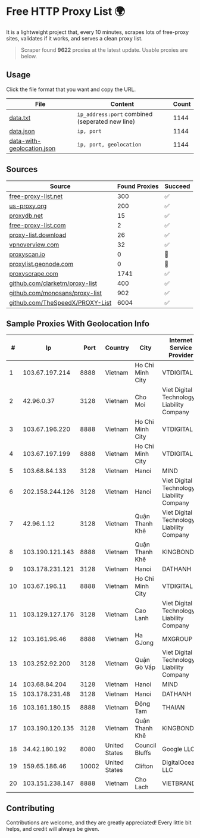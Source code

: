 
# Free HTTP Proxy List 🌍

It is a lightweight project that, every 10 minutes, scrapes lots of free-proxy sites, validates if it works, and serves a clean proxy list.


> Scraper found **9622** proxies at the latest update. Usable proxies are below.

## Usage

Click the file format that you want and copy the URL.


|File|Content|Count|
|----|-------|-----|
|[data.txt](https://raw.githubusercontent.com/themiralay/Proxy-List-World/master/data.txt)|`ip_address:port` combined (seperated new line)|1144|
|[data.json](https://raw.githubusercontent.com/themiralay/Proxy-List-World/master/data.json)|`ip, port`|1144|
|[data-with-geolocation.json](https://raw.githubusercontent.com/themiralay/Proxy-List-World/master/data-with-geolocation.json)|`ip, port, geolocation`|1144|

## Sources

|Source|Found Proxies|Succeed|
|------|-------------|-------|
|[free-proxy-list.net](https://free-proxy-list.net)|300|✅|
|[us-proxy.org](https://www.us-proxy.org)|200|✅|
|[proxydb.net](http://proxydb.net)|15|✅|
|[free-proxy-list.com](https://free-proxy-list.com/?page=&port=&type%5B%5D=http&type%5B%5D=https&up_time=0&search=Search)|2|✅|
|[proxy-list.download](https://www.proxy-list.download/HTTP)|26|✅|
|[vpnoverview.com](https://vpnoverview.com/privacy/anonymous-browsing/free-proxy-servers)|32|✅|
|[proxyscan.io](https://www.proxyscan.io)|0|🚫|
|[proxylist.geonode.com](https://proxylist.geonode.com/api/proxy-list?limit=300&page=1&sort_by=lastChecked&sort_type=desc&protocols=http,https)|0|🚫|
|[proxyscrape.com](https://api.proxyscrape.com/v2/?request=displayproxies&protocol=http&timeout=10000&country=all&ssl=all&anonymity=all)|1741|✅|
|[github.com/clarketm/proxy-list](https://raw.githubusercontent.com/clarketm/proxy-list/master/proxy-list-raw.txt)|400|✅|
|[github.com/monosans/proxy-list](https://raw.githubusercontent.com/monosans/proxy-list/main/proxies/http.txt)|902|✅|
|[github.com/TheSpeedX/PROXY-List](https://raw.githubusercontent.com/TheSpeedX/PROXY-List/master/http.txt)|6004|✅|


## Sample Proxies With Geolocation Info

|#|Ip|Port|Country|City|Internet Service Provider|
|-|--|----|-------|----|-------------------------|
|1|103.67.197.214|8888|Vietnam|Ho Chi Minh City|VTDIGITAL|
|2|42.96.0.37|3128|Vietnam|Cho Moi|Viet Digital Technology Liability Company|
|3|103.67.196.220|8888|Vietnam|Ho Chi Minh City|VTDIGITAL|
|4|103.67.197.199|8888|Vietnam|Ho Chi Minh City|VTDIGITAL|
|5|103.68.84.133|3128|Vietnam|Hanoi|MIND|
|6|202.158.244.126|3128|Vietnam|Hanoi|Viet Digital Technology Liability Company|
|7|42.96.1.12|3128|Vietnam|Quận Thanh Khê|Viet Digital Technology Liability Company|
|8|103.190.121.143|8888|Vietnam|Quận Thanh Khê|KINGBOND|
|9|103.178.231.121|3128|Vietnam|Hanoi|DATHANH|
|10|103.67.196.11|8888|Vietnam|Ho Chi Minh City|VTDIGITAL|
|11|103.129.127.176|3128|Vietnam|Cao Lanh|Viet Digital Technology Liability Company|
|12|103.161.96.46|8888|Vietnam|Ha GJong|MXGROUP|
|13|103.252.92.200|3128|Vietnam|Quận Gò Vấp|Viet Digital Technology Liability Company|
|14|103.68.84.204|3128|Vietnam|Hanoi|MIND|
|15|103.178.231.48|3128|Vietnam|Hanoi|DATHANH|
|16|103.161.180.15|8888|Vietnam|Động Tam|THAIAN|
|17|103.190.120.135|3128|Vietnam|Quận Thanh Khê|KINGBOND|
|18|34.42.180.192|8080|United States|Council Bluffs|Google LLC|
|19|159.65.186.46|10002|United States|Clifton|DigitalOcean, LLC|
|20|103.151.238.147|8888|Vietnam|Cho Lach|VIETBRANDS|



## Contributing

Contributions are welcome, and they are greatly appreciated! Every
little bit helps, and credit will always be given.

